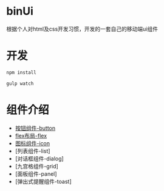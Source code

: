 ﻿# binUi

根据个人对html及css开发习惯，开发的一套自己的移动端ui组件

# 开发

```bash
npm install
```

```bash
gulp watch
```

# 组件介绍
  - [按钮组件-button](md/button.md)
  - [flex布局-flex](md/flex.md)
  - [图标组件-icon](md/icon.md)
  - [列表组件-list]
  - [对话框组件-dialog]
  - [九宫格组件-grid]
  - [面板组件-panel]
  - [弹出式提醒组件-toast]




